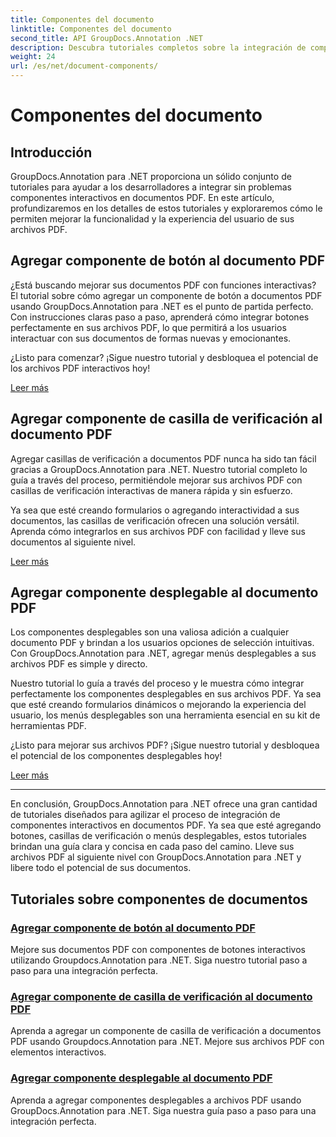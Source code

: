 ```yaml
---
title: Componentes del documento
linktitle: Componentes del documento
second_title: API GroupDocs.Annotation .NET
description: Descubra tutoriales completos sobre la integración de componentes interactivos como botones, casillas de verificación y menús desplegables en documentos PDF utilizando GroupDocs.Annotation .NET.
weight: 24
url: /es/net/document-components/
---
```


# Componentes del documento

## Introducción

GroupDocs.Annotation para .NET proporciona un sólido conjunto de tutoriales para ayudar a los desarrolladores a integrar sin problemas componentes interactivos en documentos PDF. En este artículo, profundizaremos en los detalles de estos tutoriales y exploraremos cómo le permiten mejorar la funcionalidad y la experiencia del usuario de sus archivos PDF.

## Agregar componente de botón al documento PDF

¿Está buscando mejorar sus documentos PDF con funciones interactivas? El tutorial sobre cómo agregar un componente de botón a documentos PDF usando GroupDocs.Annotation para .NET es el punto de partida perfecto. Con instrucciones claras paso a paso, aprenderá cómo integrar botones perfectamente en sus archivos PDF, lo que permitirá a los usuarios interactuar con sus documentos de formas nuevas y emocionantes.

¿Listo para comenzar? ¡Sigue nuestro tutorial y desbloquea el potencial de los archivos PDF interactivos hoy!

[Leer más](./add-button-component-to-pdf/)

## Agregar componente de casilla de verificación al documento PDF

Agregar casillas de verificación a documentos PDF nunca ha sido tan fácil gracias a GroupDocs.Annotation para .NET. Nuestro tutorial completo lo guía a través del proceso, permitiéndole mejorar sus archivos PDF con casillas de verificación interactivas de manera rápida y sin esfuerzo.

Ya sea que esté creando formularios o agregando interactividad a sus documentos, las casillas de verificación ofrecen una solución versátil. Aprenda cómo integrarlos en sus archivos PDF con facilidad y lleve sus documentos al siguiente nivel.

[Leer más](./add-checkbox-component-to-pdf/)

## Agregar componente desplegable al documento PDF

Los componentes desplegables son una valiosa adición a cualquier documento PDF y brindan a los usuarios opciones de selección intuitivas. Con GroupDocs.Annotation para .NET, agregar menús desplegables a sus archivos PDF es simple y directo.

Nuestro tutorial lo guía a través del proceso y le muestra cómo integrar perfectamente los componentes desplegables en sus archivos PDF. Ya sea que esté creando formularios dinámicos o mejorando la experiencia del usuario, los menús desplegables son una herramienta esencial en su kit de herramientas PDF.

¿Listo para mejorar sus archivos PDF? ¡Sigue nuestro tutorial y desbloquea el potencial de los componentes desplegables hoy!

[Leer más](./add-dropdown-component-to-pdf/)

---

En conclusión, GroupDocs.Annotation para .NET ofrece una gran cantidad de tutoriales diseñados para agilizar el proceso de integración de componentes interactivos en documentos PDF. Ya sea que esté agregando botones, casillas de verificación o menús desplegables, estos tutoriales brindan una guía clara y concisa en cada paso del camino. Lleve sus archivos PDF al siguiente nivel con GroupDocs.Annotation para .NET y libere todo el potencial de sus documentos.
## Tutoriales sobre componentes de documentos
### [Agregar componente de botón al documento PDF](./add-button-component-to-pdf/)
Mejore sus documentos PDF con componentes de botones interactivos utilizando Groupdocs.Annotation para .NET. Siga nuestro tutorial paso a paso para una integración perfecta.
### [Agregar componente de casilla de verificación al documento PDF](./add-checkbox-component-to-pdf/)
Aprenda a agregar un componente de casilla de verificación a documentos PDF usando Groupdocs.Annotation para .NET. Mejore sus archivos PDF con elementos interactivos.
### [Agregar componente desplegable al documento PDF](./add-dropdown-component-to-pdf/)
Aprenda a agregar componentes desplegables a archivos PDF usando GroupDocs.Annotation para .NET. Siga nuestra guía paso a paso para una integración perfecta.